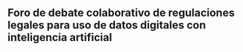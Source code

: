 ## Foro de debate colaborativo de regulaciones legales para uso de datos digitales con inteligencia artificial 
